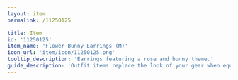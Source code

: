 ```yaml
---
layout: item
permalink: /11250125

title: Item
id: '11250125'
item_name: 'Flower Bunny Earrings (M)'
icon_url: 'item/icon/11250125.png'
tooltip_description: 'Earrings featuring a rose and bunny theme.'
guide_description: 'Outfit items replace the look of your gear when equipped.'
---
```

